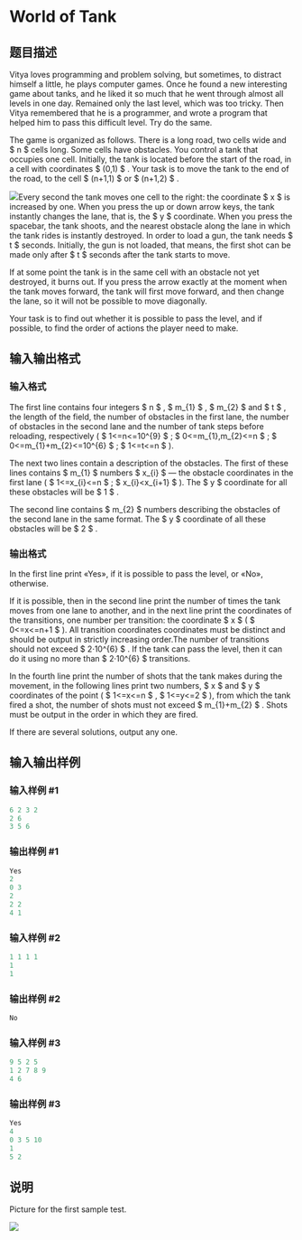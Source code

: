 # World of Tank

## 题目描述

Vitya loves programming and problem solving, but sometimes, to distract himself a little, he plays computer games. Once he found a new interesting game about tanks, and he liked it so much that he went through almost all levels in one day. Remained only the last level, which was too tricky. Then Vitya remembered that he is a programmer, and wrote a program that helped him to pass this difficult level. Try do the same.

The game is organized as follows. There is a long road, two cells wide and $ n $ cells long. Some cells have obstacles. You control a tank that occupies one cell. Initially, the tank is located before the start of the road, in a cell with coordinates $ (0,1) $ . Your task is to move the tank to the end of the road, to the cell $ (n+1,1) $ or $ (n+1,2) $ .

![](https://cdn.luogu.com.cn/upload/vjudge_pic/CF936D/497731500b30f785c9265d99d23731ece72d321a.png)Every second the tank moves one cell to the right: the coordinate $ x $ is increased by one. When you press the up or down arrow keys, the tank instantly changes the lane, that is, the $ y $ coordinate. When you press the spacebar, the tank shoots, and the nearest obstacle along the lane in which the tank rides is instantly destroyed. In order to load a gun, the tank needs $ t $ seconds. Initially, the gun is not loaded, that means, the first shot can be made only after $ t $ seconds after the tank starts to move.

If at some point the tank is in the same cell with an obstacle not yet destroyed, it burns out. If you press the arrow exactly at the moment when the tank moves forward, the tank will first move forward, and then change the lane, so it will not be possible to move diagonally.

Your task is to find out whether it is possible to pass the level, and if possible, to find the order of actions the player need to make.

## 输入输出格式

### 输入格式

The first line contains four integers $ n $ , $ m_{1} $ , $ m_{2} $ and $ t $ , the length of the field, the number of obstacles in the first lane, the number of obstacles in the second lane and the number of tank steps before reloading, respectively ( $ 1<=n<=10^{9} $ ; $ 0<=m_{1},m_{2}<=n $ ; $ 0<=m_{1}+m_{2}<=10^{6} $ ; $ 1<=t<=n $ ).

The next two lines contain a description of the obstacles. The first of these lines contains $ m_{1} $ numbers $ x_{i} $ — the obstacle coordinates in the first lane ( $ 1<=x_{i}<=n $ ; $ x_{i}&lt;x_{i+1} $ ). The $ y $ coordinate for all these obstacles will be $ 1 $ .

The second line contains $ m_{2} $ numbers describing the obstacles of the second lane in the same format. The $ y $ coordinate of all these obstacles will be $ 2 $ .

### 输出格式

In the first line print «Yes», if it is possible to pass the level, or «No», otherwise.

If it is possible, then in the second line print the number of times the tank moves from one lane to another, and in the next line print the coordinates of the transitions, one number per transition: the coordinate $ x $ ( $ 0<=x<=n+1 $ ). All transition coordinates coordinates must be distinct and should be output in strictly increasing order.The number of transitions should not exceed $ 2·10^{6} $ . If the tank can pass the level, then it can do it using no more than $ 2·10^{6} $ transitions.

In the fourth line print the number of shots that the tank makes during the movement, in the following lines print two numbers, $ x $ and $ y $ coordinates of the point ( $ 1<=x<=n $ , $ 1<=y<=2 $ ), from which the tank fired a shot, the number of shots must not exceed $ m_{1}+m_{2} $ . Shots must be output in the order in which they are fired.

If there are several solutions, output any one.

## 输入输出样例

### 输入样例 #1

```cpp
6 2 3 2
2 6
3 5 6

```
### 输出样例 #1

```cpp
Yes
2
0 3 
2
2 2
4 1

```
### 输入样例 #2

```cpp
1 1 1 1
1
1

```
### 输出样例 #2

```cpp
No

```
### 输入样例 #3

```cpp
9 5 2 5
1 2 7 8 9
4 6

```
### 输出样例 #3

```cpp
Yes
4
0 3 5 10 
1
5 2

```
## 说明

Picture for the first sample test.

![](https://cdn.luogu.com.cn/upload/vjudge_pic/CF936D/2962257018f77a9ecbd4b72cd5726f5e223e0507.png)

